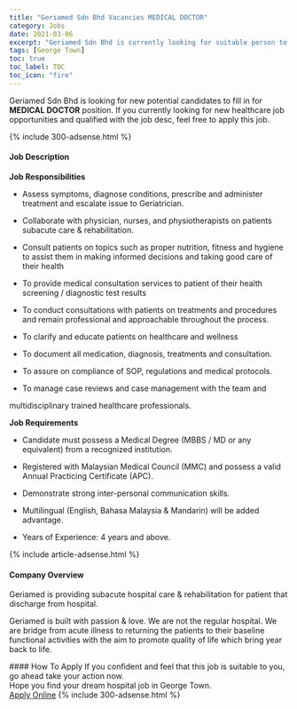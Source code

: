 ```yaml
---
title: "Geriamed Sdn Bhd Vacancies MEDICAL DOCTOR" 
category: Jobs 
date: 2021-03-06 
excerpt: "Geriamed Sdn Bhd is currently looking for suitable person to fill in the MEDICAL DOCTOR which positioned at George Town" 
tags: [George Town] 
toc: true 
toc_label: TOC 
toc_icon: "fire" 
--- 
```


<p>Geriamed Sdn Bhd is looking for new potential candidates to fill in for <b>MEDICAL DOCTOR</b> position. If you currently looking for new healthcare job opportunities and qualified with the job desc, feel free to apply this job.
</p>{% include 300-adsense.html %} 
<div><div><h4>Job Description</h4></div><div><div><span><div><p><strong>Job Responsibilities</strong></p><ul><li>Assess symptoms, diagnose&#160;conditions, prescribe and administer treatment and escalate issue to Geriatrician.</li></ul><ul><li>Collaborate with&#160;physician, nurses, and physiotherapists on patients subacute care &amp; rehabilitation.</li></ul><ul><li>Consult patients on topics such as proper nutrition, fitness and hygiene to assist them in making informed decisions and taking good care of their health</li></ul><ul><li>To provide medical consultation services to patient of their health screening / diagnostic test results</li></ul><ul><li>To conduct consultations with patients on treatments and procedures and remain professional and approachable throughout the process.</li></ul><ul><li>To clarify and educate patients on healthcare and wellness</li></ul><ul><li>To document all medication, diagnosis, treatments and consultation.</li></ul><ul><li>To assure on compliance of SOP, regulations and medical protocols.</li></ul><ul><li>To manage case reviews and case management with the team and</li></ul><p>multidisciplinary trained healthcare professionals.</p><p><strong>Job Requirements</strong></p><ul><li>Candidate must possess a Medical Degree (MBBS / MD or any equivalent) from a recognized institution.</li></ul><ul><li>Registered with Malaysian Medical Council (MMC) and possess a valid Annual Practicing Certificate (APC).</li></ul><ul><li>Demonstrate strong inter-personal communication skills.</li></ul><ul><li>Multilingual (English, Bahasa Malaysia &amp; Mandarin) will be added advantage.</li></ul><ul><li>Years of Experience: 4 years and above.</li></ul></div></span></div></div></div> 
{% include article-adsense.html %} 
<div><div><h4>Company Overview</h4></div><div><div><span><div><p>Geriamed is providing subacute hospital care &amp; rehabilitation for patient that discharge from hospital.</p><p>Geriamed is built with passion &amp; love. We are not the regular hospital. We are bridge from acute illness to returning the patients to their baseline functional activities with the aim to promote quality of life which bring year back to life.</p></div></span></div></div></div> 
#### How To Apply 
If you confident and feel that this job is suitable to you, go ahead take your action now. <br/> 
Hope you find your dream hospital job in George Town. <br/> 
<a href="https://www.jobstreet.com.my/en/job/medical-doctor-4484905?jobId=jobstreet-my-job-4484905" class="btn btn--warning" target="_blank" rel="nofollow noopenner">Apply Online</a> 
{% include 300-adsense.html %} 